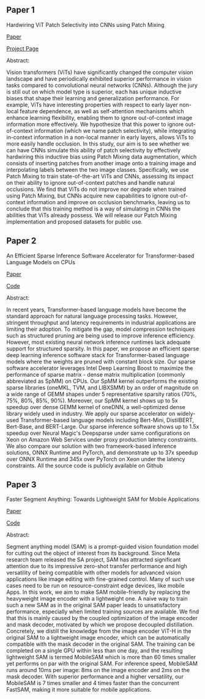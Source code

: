 ## Paper 1

Hardwiring ViT Patch Selectivity into CNNs using Patch Mixing

[Paper](https://arxiv.org/abs//2306.17848)

[Project Page](https://arielnlee.github.io/PatchMixing/)


Abstract:

Vision transformers (ViTs) have significantly changed the computer vision landscape and have periodically exhibited superior performance in vision tasks compared to convolutional neural networks (CNNs). Although the jury is still out on which model type is superior, each has unique inductive biases that shape their learning and generalization performance. For example, ViTs have interesting properties with respect to early layer non-local feature dependence, as well as self-attention mechanisms which enhance learning flexibility, enabling them to ignore out-of-context image information more effectively. We hypothesize that this power to ignore out-of-context information (which we name patch selectivity), while integrating in-context information in a non-local manner in early layers, allows ViTs to more easily handle occlusion. In this study, our aim is to see whether we can have CNNs simulate this ability of patch selectivity by effectively hardwiring this inductive bias using Patch Mixing data augmentation, which consists of inserting patches from another image onto a training image and interpolating labels between the two image classes. Specifically, we use Patch Mixing to train state-of-the-art ViTs and CNNs, assessing its impact on their ability to ignore out-of-context patches and handle natural occlusions. We find that ViTs do not improve nor degrade when trained using Patch Mixing, but CNNs acquire new capabilities to ignore out-of-context information and improve on occlusion benchmarks, leaving us to conclude that this training method is a way of simulating in CNNs the abilities that ViTs already possess. We will release our Patch Mixing implementation and proposed datasets for public use.

## Paper 2

An Efficient Sparse Inference Software Accelerator for Transformer-based Language Models on CPUs

[Paper](https://arxiv.org/abs//2306.16601)

[Code](https://github.com/intel/intel-extension-for-transformers)

Abstract:

In recent years, Transformer-based language models have become the standard approach for natural language processing tasks. However, stringent throughput and latency requirements in industrial applications are limiting their adoption. To mitigate the gap, model compression techniques such as structured pruning are being used to improve inference efficiency. However, most existing neural network inference runtimes lack adequate support for structured sparsity. In this paper, we propose an efficient sparse deep learning inference software stack for Transformer-based language models where the weights are pruned with constant block size. Our sparse software accelerator leverages Intel Deep Learning Boost to maximize the performance of sparse matrix - dense matrix multiplication (commonly abbreviated as SpMM) on CPUs. Our SpMM kernel outperforms the existing sparse libraries (oneMKL, TVM, and LIBXSMM) by an order of magnitude on a wide range of GEMM shapes under 5 representative sparsity ratios (70%, 75%, 80%, 85%, 90%). Moreover, our SpMM kernel shows up to 5x speedup over dense GEMM kernel of oneDNN, a well-optimized dense library widely used in industry. We apply our sparse accelerator on widely-used Transformer-based language models including Bert-Mini, DistilBERT, Bert-Base, and BERT-Large. Our sparse inference software shows up to 1.5x speedup over Neural Magic's Deepsparse under same configurations on Xeon on Amazon Web Services under proxy production latency constraints. We also compare our solution with two framework-based inference solutions, ONNX Runtime and PyTorch, and demonstrate up to 37x speedup over ONNX Runtime and 345x over PyTorch on Xeon under the latency constraints. All the source code is publicly available on Github

## Paper 3

Faster Segment Anything: Towards Lightweight SAM for Mobile Applications

[Paper](https://arxiv.org/abs//2306.14289)

[Code](https://github.com/ChaoningZhang/MobileSAM)

Abstract:

Segment anything model (SAM) is a prompt-guided vision foundation model for cutting out the object of interest from its background. Since Meta research team released the SA project, SAM has attracted significant attention due to its impressive zero-shot transfer performance and high versatility of being compatible with other models for advanced vision applications like image editing with fine-grained control. Many of such use cases need to be run on resource-constraint edge devices, like mobile Apps. In this work, we aim to make SAM mobile-friendly by replacing the heavyweight image encoder with a lightweight one. A naive way to train such a new SAM as in the original SAM paper leads to unsatisfactory performance, especially when limited training sources are available. We find that this is mainly caused by the coupled optimization of the image encoder and mask decoder, motivated by which we propose decoupled distillation. Concretely, we distill the knowledge from the image encoder ViT-H in the original SAM to a lightweight image encoder, which can be automatically compatible with the mask decoder in the original SAM. The training can be completed on a single GPU within less than one day, and the resulting lightweight SAM is termed MobileSAM which is more than 60 times smaller yet performs on par with the original SAM. For inference speed, MobileSAM runs around 10ms per image: 8ms on the image encoder and 2ms on the mask decoder. With superior performance and a higher versatility, our MobileSAM is 7 times smaller and 4 times faster than the concurrent FastSAM, making it more suitable for mobile applications.
